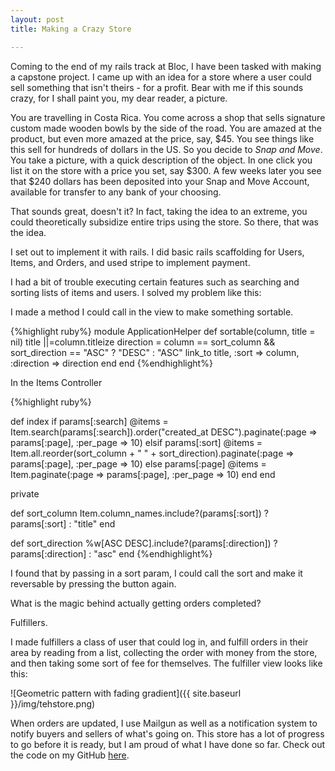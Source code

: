 ```yaml
---
layout: post
title: Making a Crazy Store

---
```


Coming to the end of my rails track at Bloc, I have been tasked with making a capstone project. I came up with an idea for a store where a user could sell something that isn't theirs - for a profit. Bear with me if this sounds crazy, for I shall paint you, my dear reader, a picture. 

You are travelling in Costa Rica. You come across a shop that sells signature custom made wooden bowls by the side of the road. You are amazed at the product, but even more amazed at the price, say, $45. You see things like this sell for hundreds of dollars in the US. So you decide to *Snap and Move*. You take a picture, with a quick description of the object. In one click you list it on the store with a price you set, say $300. A few weeks later you see that $240 dollars has been deposited into your Snap and Move Account, available for transfer to any bank of your choosing. 

That sounds great, doesn't it? In fact, taking the idea to an extreme, you could theoretically subsidize entire trips using the store. So there, that was the idea. 

I set out to implement it with rails. I did basic rails scaffolding for Users, Items, and Orders, and used stripe to implement payment. 

I had a bit of trouble executing certain features such as searching and sorting lists of items and users. I solved my problem like this:

I made a method I could call in the view to make something sortable. 

{%highlight ruby%}
module ApplicationHelper
	def sortable(column, title = nil)
		title ||=column.titleize
		direction = column == sort_column && sort_direction == "ASC" ? "DESC" : "ASC"
		link_to title, :sort => column, :direction => direction
	end
end
{%endhighlight%}

In the Items Controller

{%highlight ruby%}

def index
    if params[:search]
      @items = Item.search(params[:search]).order("created_at DESC").paginate(:page => params[:page], :per_page => 10)
    elsif params[:sort]
      @items = Item.all.reorder(sort_column + " " + sort_direction).paginate(:page => params[:page], :per_page => 10)
    else params[:page]
      @items = Item.paginate(:page => params[:page], :per_page => 10)
    end
  end

 private

  def sort_column
    Item.column_names.include?(params[:sort]) ? params[:sort] : "title"
  end
  
  def sort_direction
    %w[ASC DESC].include?(params[:direction]) ? params[:direction] : "asc"
  end
{%endhighlight%}

I found that by passing in a sort param, I could call the sort and make it reversable by pressing the button again. 

What is the magic behind actually getting orders completed?

Fulfillers.

I made fulfillers a class of user that could log in, and fulfill orders in their area by reading from a list, collecting the order with money from the store, and then taking some sort of fee for themselves. The fulfiller view looks like this:

![Geometric pattern with fading gradient]({{ site.baseurl }}/img/tehstore.png)

When orders are updated, I use Mailgun as well as a notification system to notify buyers and sellers of what's going on. This store has a lot of progress to go before it is ready, but I am proud of what I have done so far. Check out the code on my GitHub [here](https://github.com/occamskatana/tehstore).
